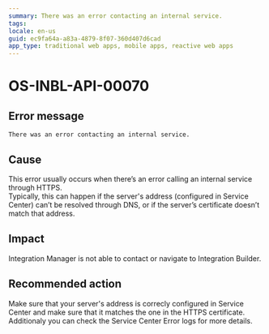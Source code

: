```yaml
---
summary: There was an error contacting an internal service.
tags:
locale: en-us
guid: ec9fa64a-a83a-4879-8f07-360d407d6cad
app_type: traditional web apps, mobile apps, reactive web apps
---
```


# OS-INBL-API-00070

## Error message

`There was an error contacting an internal service.`

## Cause

This error usually occurs when there’s an error calling an internal service through HTTPS.  
Typically, this can happen if the server's address (configured in Service Center) can’t be resolved through DNS,
or if the server’s certificate doesn’t match that address.

## Impact

Integration Manager is not able to contact or navigate to Integration Builder.

## Recommended action

Make sure that your server's address is correcly configured in Service Center and make sure that it matches the one in the HTTPS certificate.  
Additionaly you can check the Service Center Error logs for more details.
